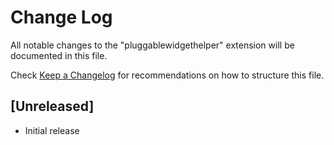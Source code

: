 # Change Log

All notable changes to the "pluggablewidgethelper" extension will be documented in this file.

Check [Keep a Changelog](http://keepachangelog.com/) for recommendations on how to structure this file.

## [Unreleased]

- Initial release